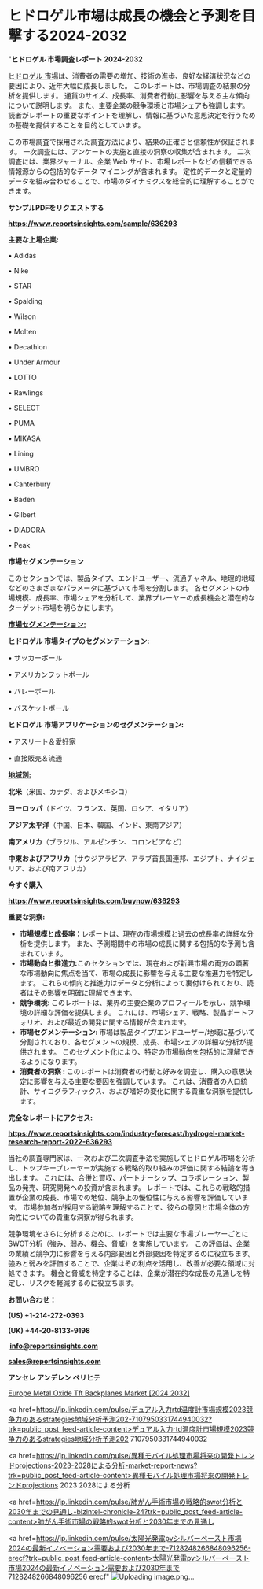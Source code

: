 # ヒドロゲル市場は成長の機会と予測を目撃する2024-2032

"<strong>ヒドロゲル 市場調査レポート 2024-2032</strong>

<a href=https://www.reportsinsights.com/sample/636293>ヒドロゲル 市場</a>は、消費者の需要の増加、技術の進歩、良好な経済状況などの要因により、近年大幅に成長しました。 このレポートは、市場調査の結果の分析を提供します。 通貨のサイズ、成長率、消費者行動に影響を与える主な傾向について説明します。 また、主要企業の競争環境と市場シェアも強調します。 読者がレポートの重要なポイントを理解し、情報に基づいた意思決定を行うための基礎を提供することを目的としています。

この市場調査で採用された調査方法により、結果の正確さと信頼性が保証されます。 一次調査には、アンケートの実施と直接の洞察の収集が含まれます。 二次調査には、業界ジャーナル、企業 Web サイト、市場レポートなどの信頼できる情報源からの包括的なデータ マイニングが含まれます。 定性的データと定量的データを組み合わせることで、市場のダイナミクスを総合的に理解することができます。

<strong><b>サンプルPDFをリクエストする</b></strong>

<a href=https://www.reportsinsights.com/sample/636293><strong><u>https://www.reportsinsights.com/sample/636293</u></strong></a>

<strong>主要な上場企業:</strong>

• Adidas

• Nike

• STAR

• Spalding

• Wilson

• Molten

• Decathlon

• Under Armour

• LOTTO

• Rawlings

• SELECT

• PUMA

• MIKASA

• Lining

• UMBRO

• Canterbury

• Baden

• Gilbert

• DIADORA

• Peak

<strong>市場セグメンテーション</strong>

このセクションでは、製品タイプ、エンドユーザー、流通チャネル、地理的地域などのさまざまなパラメータに基づいて市場を分割します。 各セグメントの市場規模、成長率、市場シェアを分析して、業界プレーヤーの成長機会と潜在的なターゲット市場を明らかにします。

<strong><u>市場セグメンテーション</u></strong><strong><u>:</u></strong>

<strong>ヒドロゲル 市場タイプのセグメンテーション:</strong>

• サッカーボール

• アメリカンフットボール

• バレーボール

• バスケットボール

<strong>ヒドロゲル 市場アプリケーションのセグメンテーション:</strong>

• アスリート＆愛好家

• 直接販売＆流通

<strong><u>地域別</u></strong><strong><u>:</u></strong>

<strong>北米</strong>（米国、カナダ、およびメキシコ）

<strong>ヨーロッパ</strong>（ドイツ、フランス、英国、ロシア、イタリア）

<strong>アジア太平洋</strong>（中国、日本、韓国、インド、東南アジア）

<strong>南アメリカ</strong>（ブラジル、アルゼンチン、コロンビアなど）

<strong>中東およびアフリカ</strong>（サウジアラビア、アラブ首長国連邦、エジプト、ナイジェリア、および南アフリカ）

<strong>今すぐ購入</strong>

<a href=https://www.reportsinsights.com/buynow/636293><strong><u>https://www.reportsinsights.com/buynow/636293</u></strong></a>

<strong>重要な洞察:</strong>
<ul>
  <li><strong>市場規模と成長率：</strong>レポートは、現在の市場規模と過去の成長率の詳細な分析を提供します。 また、予測期間中の市場の成長に関する包括的な予測も含まれています。</li>
  <li><strong>市場動向と推進力:</strong>このセクションでは、現在および新興市場の両方の顕著な市場動向に焦点を当て、市場の成長に影響を与える主要な推進力を特定します。 これらの傾向と推進力はデータと分析によって裏付けられており、読者はその影響を明確に理解できます。</li>
  <li><strong>競争環境</strong>: このレポートは、業界の主要企業のプロフィールを示し、競争環境の詳細な評価を提供します。 これには、市場シェア、戦略、製品ポートフォリオ、および最近の開発に関する情報が含まれます。</li>
  <li><strong>市場セグメンテーション: </strong>市場は製品タイプ/エンドユーザー/地域に基づいて分割されており、各セグメントの規模、成長、市場シェアの詳細な分析が提供されます。 このセグメント化により、特定の市場動向を包括的に理解できるようになります。</li>
  <li><strong>消費者の洞察 : </strong>このレポートは消費者の行動と好みを調査し、購入の意思決定に影響を与える主要な要因を強調しています。 これは、消費者の人口統計、サイコグラフィックス、および嗜好の変化に関する貴重な洞察を提供します。</li>
</ul>
<strong>完全なレポートにアクセス:</strong>

<a href=https://www.reportsinsights.com/industry-forecast/hydrogel-market-research-report-2022-636293><strong><u><b>https://www.reportsinsights.com/industry-forecast/hydrogel-market-research-report-2022-636293</b></u></strong></a>

当社の調査専門家は、一次および二次調査手法を実施してヒドロゲル市場を分析し、トップキープレーヤーが実施する戦略的取り組みの評価に関する結論を導き出します。 これには、合併と買収、パートナーシップ、コラボレーション、製品の発売、研究開発への投資が含まれます。 レポートでは、これらの戦略的措置が企業の成長、市場での地位、競争上の優位性に与える影響を評価しています。 市場参加者が採用する戦略を理解することで、彼らの意図と市場全体の方向性についての貴重な洞察が得られます。

競争環境をさらに分析するために、レポートでは主要な市場プレーヤーごとにSWOT分析（強み、弱み、機会、脅威）を実施しています。 この評価は、企業の業績と競争力に影響を与える内部要因と外部要因を特定するのに役立ちます。 強みと弱みを評価することで、企業はその利点を活用し、改善が必要な領域に対処できます。 機会と脅威を特定することは、企業が潜在的な成長の見通しを特定し、リスクを軽減するのに役立ちます。

<strong>お問い合わせ：</strong>

<strong>(US) +1-214-272-0393</strong>

<strong>(UK) +44-20-8133-9198</strong>

<strong> </strong><a href=info@reportsinsights.com><strong><u>info@reportsinsights.com</u></strong></a>

<a href=sales@reportsinsights.com><strong><u>sales@reportsinsights.com</u></strong></a>

<strong>アンセレ アンデレン ベリヒテ</strong>

<a href=https://www.linkedin.com/pulse/europe-metal-oxide-tft-backplanes-markets-trends-ss3rf/>Europe Metal Oxide Tft Backplanes Market [2024 2032]</a>

<a href=https://jp.linkedin.com/pulse/デュアル入力rtd温度計市場規模2023競争力のあるstrategies地域分析予測202-7107950331744940032?trk=public_post_feed-article-content>デュアル入力rtd温度計市場規模2023競争力のあるstrategies地域分析予測202 7107950331744940032</a>

<a href=https://jp.linkedin.com/pulse/異種モバイル処理市場将来の開発トレンドprojections-2023-2028による分析-market-report-news?trk=public_post_feed-article-content>異種モバイル処理市場将来の開発トレンドprojections 2023 2028による分析</a>

<a href=https://jp.linkedin.com/pulse/肺がん手術市場の戦略的swot分析と2030年までの見通し-bizintel-chronicle-24?trk=public_post_feed-article-content>肺がん手術市場の戦略的swot分析と2030年までの見通し</a>

<a href=https://jp.linkedin.com/pulse/太陽光発電pvシルバーペースト市場2024の最新イノベーション需要および2030年まで-7128248266848096256-erecf?trk=public_post_feed-article-content>太陽光発電pvシルバーペースト市場2024の最新イノベーション需要および2030年まで 7128248266848096256 erecf</a>"
![Uploading image.png…]()
